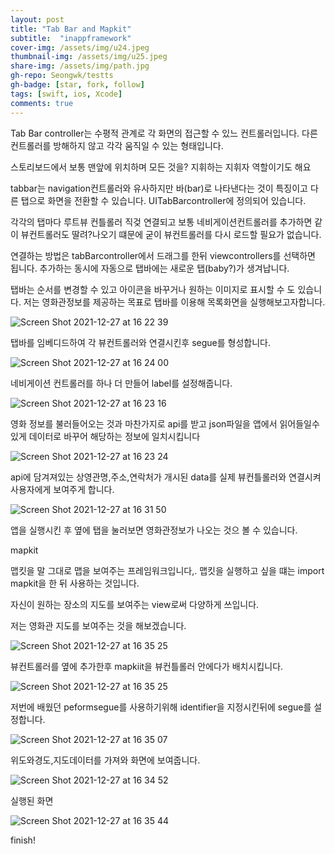 ```yaml
---
layout: post
title: "Tab Bar and Mapkit" 
subtitle:  "inappframework"
cover-img: /assets/img/u24.jpeg
thumbnail-img: /assets/img/u25.jpeg
share-img: /assets/img/path.jpg
gh-repo: Seongwk/testts
gh-badge: [star, fork, follow]
tags: [swift, ios, Xcode]
comments: true
---
```


Tab Bar controller는 수평적 관계로 각 화면의 접근할 수 있느 컨트롤러입니다.
다른 컨트롤러를 방해하지 않고 각각 움직일 수 있는 형태입니다.

스토리보드에서 보통 맨앞에 위치하며 모든 것을? 지휘하는 지휘자 역할이기도 해요

tabbar는 navigation컨트롤러와 유사하지만 바(bar)로 나타낸다는 것이 특징이고 
다른 탭으로 화면을 전환할 수 있습니다.
UITabBarcontroller에 정의되어 있습니다.

각각의 탭마다 루트뷰 컨틀롤러 직겆 연결되고 보통 네비게이션컨트롤러를 추가하면 
같이 뷰컨트롤러도 딸려?나오기 떄문에 굳이 뷰컨트롤러를 다시 로드할 필요가 없습니다.

연결하는 방법은  tabBarcontroller에서 드래그를 한뒤 viewcontrollers를 선택하면 됩니다.
추가하는 동시에 자동으로 탭바에는 새로운 탭(baby?)가 생겨납니다.

탭바는 순서를 변경할 수 있고 아이콘을 바꾸거나 원하는 이미지로 표시할 수 도 있습니다.
저는 영화관정보를 제공하는 목표로 탭바를 이용해 목록화면을 실행해보고자합니다.

![Screen Shot 2021-12-27 at 16 22 39](https://user-images.githubusercontent.com/40172001/147446308-228910a9-3f76-446b-a37b-18a45fefaca7.png)

탭바를 임베디드하여 각 뷰컨트롤러와 연결시킨후 segue를 형성합니다.

![Screen Shot 2021-12-27 at 16 24 00](https://user-images.githubusercontent.com/40172001/147446669-7e3ff48c-b863-4453-82ad-91d4d131c452.png)

네비게이션 컨트롤러를 하나 더 만들어 label를 설정해줍니다.

![Screen Shot 2021-12-27 at 16 23 16](https://user-images.githubusercontent.com/40172001/147446422-4f227a27-959e-4ed2-8d08-b3c0ad2252de.png)

영화 정보를 불러들어오는 것과 마찬가지로 api를 받고 json파일을 앱에서 읽어들일수 있게 데이터로 바꾸어 해당하는 정보에 일치시킵니다

![Screen Shot 2021-12-27 at 16 23 24](https://user-images.githubusercontent.com/40172001/147446621-d3c267c7-4346-49bc-b187-088c44bf28c9.png)

api에 담겨져있는 상영관명,주소,연락처가 개시된 data를 실제 뷰컨틀롤러와 연결시켜 사용자에게 보여주게 합니다.

![Screen Shot 2021-12-27 at 16 31 50](https://user-images.githubusercontent.com/40172001/147447062-4f0b84bd-17d0-46cf-bf0d-335e37ce12a7.png)

앱을 실행시킨 후 옆에 탭을 눌러보면 영화관정보가 나오는 것으 볼 수 있습니다.

mapkit

맵킷을 말 그대로 맵을 보여주는 프레임워크입니다,.
맵킷을 실행하고 싶을 떄는 import mapkit을 한 뒤 사용하는 것입니다.

자신이 원하는 장소의 지도를 보여주는 view로써 다양하게 쓰입니다.

저는 영화관 지도를 보여주는 것을 해보겠습니다.

![Screen Shot 2021-12-27 at 16 35 25](https://user-images.githubusercontent.com/40172001/147447565-7c7e6a3b-9255-4f38-afec-40c853d7de21.png)

뷰컨트롤러를 옆에 추가한후 mapkiit을 뷰컨틀롤러 안에다가 배치시킵니다.

![Screen Shot 2021-12-27 at 16 35 25](https://user-images.githubusercontent.com/40172001/147447862-41997c6f-9c67-42c6-8364-f198368f964a.png)


저번에 배웠던 peformsegue를 사용하기위해 identifier을 지정시킨뒤에 segue를 설정합니다.

![Screen Shot 2021-12-27 at 16 35 07](https://user-images.githubusercontent.com/40172001/147447852-e9c67e85-3d68-4dab-9441-f610757a1b4b.png)


위도와경도,지도데이터를 가져와 화면에 보여줍니다.

![Screen Shot 2021-12-27 at 16 34 52](https://user-images.githubusercontent.com/40172001/147447839-f4de27e9-8e5d-4e2f-8b35-86af5f17c933.png)


실행된 화면

![Screen Shot 2021-12-27 at 16 35 44](https://user-images.githubusercontent.com/40172001/147447815-75aae5bd-bb1a-410e-8ad6-08e3d965d3ab.png)

finish!
